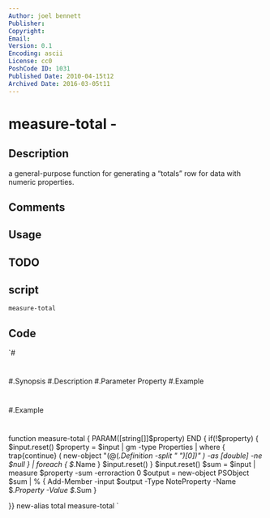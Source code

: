 ```yaml
---
Author: joel bennett
Publisher: 
Copyright: 
Email: 
Version: 0.1
Encoding: ascii
License: cc0
PoshCode ID: 1031
Published Date: 2010-04-15t12
Archived Date: 2016-03-05t11
---
```


# measure-total - 

## Description

a general-purpose function for generating a “totals” row for data with numeric properties.

## Comments



## Usage



## TODO



## script

`measure-total`

## Code

`#
 #
 #.Synopsis
 #.Description
 #.Parameter Property
 #.Example
 #
 #.Example
 #
 
 function measure-total {
 PARAM([string[]]$property)
 END {
    if(!$property) {
       $input.reset()
       $property = $input | gm -type Properties | 
          where { trap{continue} ( new-object "$(@($_.Definition -split " ")[0])" ) -as [double] -ne $null } |
          foreach { $_.Name }
       $input.reset()
    }
    $input.reset()
    $sum = $input | measure $property -sum -erroraction 0
    $output = new-object PSObject
    $sum | % { Add-Member -input $output -Type NoteProperty -Name $_.Property -Value $_.Sum }
    
 }}
 new-alias total measure-total
`

